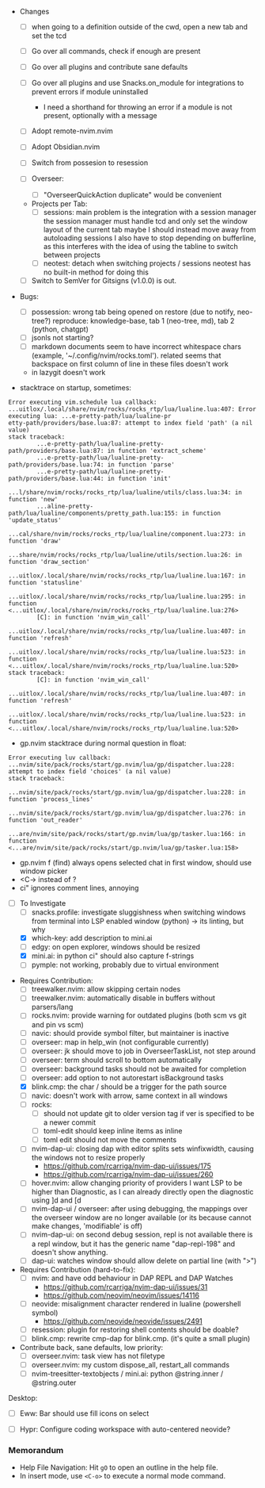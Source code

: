 - Changes
    - [ ] when going to a definition outside of the cwd, open a new tab and set the tcd
    - [ ] Go over all commands, check if enough are present
    - [ ] Go over all plugins and contribute sane defaults
    - [ ] Go over all plugins and use Snacks.on_module for integrations to prevent errors if module uninstalled
        - I need a shorthand for throwing an error if a module is not present,
          optionally with a message

    - [ ] Adopt remote-nvim.nvim
    - [ ] Adopt Obsidian.nvim
    - [ ] Switch from possesion to resession
    - [ ] Overseer:
        - [ ] "OverseerQuickAction duplicate" would be convenient

    - Projects per Tab:
        - [ ] sessions: main problem is the integration with a session manager
            the session manager must handle tcd and only set the window layout of the current tab
            maybe I should instead move away from autoloading sessions
            I also have to stop depending on bufferline, as this interferes with
            the idea of using the tabline to switch between projects
        - [ ] neotest: detach when switching projects / sessions
                neotest has no built-in method for doing this

    - [ ] Switch to SemVer for Gitsigns (v1.0.0) is out.   
- Bugs:
    - [ ] possession: wrong tab being opened on restore (due to notify, neo-tree?)
            reproduce: knowledge-base, tab 1 (neo-tree, md), tab 2 (python, chatgpt)
    - [ ] jsonls not starting?
    - [ ] markdown documents seem to have incorrect whitespace chars (example, '~/.config/nvim/rocks.toml').
        related seems that backspace on first column of line in these files doesn't work
    - <esc> in lazygit doesn't work

- stacktrace on startup, sometimes:
```log
Error executing vim.schedule lua callback: ...uitlox/.local/share/nvim/rocks/rocks_rtp/lua/lualine.lua:407: Error executing lua: ...e-pretty-path/lua/lualine-pr
etty-path/providers/base.lua:87: attempt to index field 'path' (a nil value)                                                                                    
stack traceback:                                                                                                                                                
        ...e-pretty-path/lua/lualine-pretty-path/providers/base.lua:87: in function 'extract_scheme'                                                            
        ...e-pretty-path/lua/lualine-pretty-path/providers/base.lua:74: in function 'parse'                                                                     
        ...e-pretty-path/lua/lualine-pretty-path/providers/base.lua:44: in function 'init'                                                                      
        ...l/share/nvim/rocks/rocks_rtp/lua/lualine/utils/class.lua:34: in function 'new'                                                                       
        ...aline-pretty-path/lua/lualine/components/pretty_path.lua:155: in function 'update_status'                                                            
        ...cal/share/nvim/rocks/rocks_rtp/lua/lualine/component.lua:273: in function 'draw'                                                                     
        ...share/nvim/rocks/rocks_rtp/lua/lualine/utils/section.lua:26: in function 'draw_section'                                                              
        ...uitlox/.local/share/nvim/rocks/rocks_rtp/lua/lualine.lua:167: in function 'statusline'                                                               
        ...uitlox/.local/share/nvim/rocks/rocks_rtp/lua/lualine.lua:295: in function <...uitlox/.local/share/nvim/rocks/rocks_rtp/lua/lualine.lua:276>          
        [C]: in function 'nvim_win_call'                                                                                                                        
        ...uitlox/.local/share/nvim/rocks/rocks_rtp/lua/lualine.lua:407: in function 'refresh'                                                                  
        ...uitlox/.local/share/nvim/rocks/rocks_rtp/lua/lualine.lua:523: in function <...uitlox/.local/share/nvim/rocks/rocks_rtp/lua/lualine.lua:520>          
stack traceback:                                                                                                                                                
        [C]: in function 'nvim_win_call'                                                                                                                        
        ...uitlox/.local/share/nvim/rocks/rocks_rtp/lua/lualine.lua:407: in function 'refresh'                                                                  
        ...uitlox/.local/share/nvim/rocks/rocks_rtp/lua/lualine.lua:523: in function <...uitlox/.local/share/nvim/rocks/rocks_rtp/lua/lualine.lua:520>
```
- gp.nvim stacktrace during normal question in float:
```log
Error executing luv callback:                                                                                                                                                                                                                        
...nvim/site/pack/rocks/start/gp.nvim/lua/gp/dispatcher.lua:228: attempt to index field 'choices' (a nil value)                                                                                                                                      
stack traceback:                                                                                                                                                                                                                                     
        ...nvim/site/pack/rocks/start/gp.nvim/lua/gp/dispatcher.lua:228: in function 'process_lines'                                                                                                                                                 
        ...nvim/site/pack/rocks/start/gp.nvim/lua/gp/dispatcher.lua:276: in function 'out_reader'                                                                                                                                                    
        ...are/nvim/site/pack/rocks/start/gp.nvim/lua/gp/tasker.lua:166: in function <...are/nvim/site/pack/rocks/start/gp.nvim/lua/gp/tasker.lua:158>
```
- gp.nvim <C-g>f (find) always opens selected chat in first window, should use window picker
- <C-<TAB>> instead of <leader><Tab>?
- ci" ignores comment lines, annoying

- [ ] To Investigate
    - [ ] snacks.profile: investigate sluggishness when switching windows from
      terminal into LSP enabled window (python) -> its linting, but why
    - [x] which-key: add description to mini.ai
    - [ ] edgy: on open explorer, windows should be resized
    - [x] mini.ai: in python ci" should also capture f-strings
    - [ ] pymple: not working, probably due to virtual environment

- Requires Contribution:
    - [ ] treewalker.nvim: allow skipping certain nodes
    - [ ] treewalker.nvim: automatically disable in buffers without parsers/lang
    - [ ] rocks.nvim: provide warning for outdated plugins (both scm vs git and pin vs scm)
    - [ ] navic: should provide symbol filter, but maintainer is inactive
    - [ ] overseer: map <esc> in help_win (not configurable currently)
    - [ ] overseer: jk should move to job in OverseerTaskList, not step around
    - [ ] overseer: term should scroll to bottom automatically
    - [ ] overseer: background tasks should not be awaited for completion
    - [ ] overseer: add option to not autorestart isBackground tasks 
    - [x] blink.cmp: the char / should be a trigger for the path source
    - [ ] navic: doesn't work with arrow, same context in all windows
    - [ ] rocks:
        - [ ] should not update git to older version tag if ver is specified to be a newer commit
        - [ ] toml-edit should keep inline items as inline
        - [ ] toml edit should not move the comments  
    - [ ] nvim-dap-ui: closing dap with editor splits sets winfixwidth, causing
      the windows not to resize properly
        - https://github.com/rcarriga/nvim-dap-ui/issues/175
        - https://github.com/rcarriga/nvim-dap-ui/issues/260
    - [ ] hover.nvim: allow changing priority of providers
        I want LSP to be higher than Diagnostic, as I can already directly open
        the diagnostic using ]d and [d
    - [ ] nvim-dap-ui / overseer: after using debugging, the mappings over the
        overseer window are no longer available (or its because cannot make changes,
        'modifiable' is off)
    - [ ] nvim-dap-ui: on second debug session, repl is not available
        there is a repl window, but it has the generic name "dap-repl-198" and
        doesn't show anything.
    - [ ] dap-ui: watches window should allow delete on partial line (with ">")

- Requires Contribution (hard-to-fix):
    - [ ] nvim: <BS> and <C-BS> have odd behaviour in DAP REPL and DAP Watches
        - https://github.com/rcarriga/nvim-dap-ui/issues/31
        - https://github.com/neovim/neovim/issues/14116
    - [ ] neovide: misalignment character rendered in lualine (powershell symbol)
        - https://github.com/neovide/neovide/issues/2491
    - [ ] resession: plugin for restoring shell contents
        should be doable?
    - [ ] blink.cmp: rewrite cmp-dap for blink.cmp. (it's quite a small plugin) 

- Contribute back, sane defaults, low priority:
    - [ ] overseer.nvim: task view has not filetype
    - [ ] overseer.nvim: my custom dispose_all, restart_all commands
    - [ ] nvim-treesitter-textobjects / mini.ai: python @string.inner / @string.outer

Desktop:
- [ ] Eww: Bar should use fill icons on select
- [ ] Hypr: Configure coding workspace with auto-centered neovide?


### Memorandum
- Help File Navigation: Hit `gO` to open an outline in the help file.
- In insert mode, use `<C-o>` to execute a normal mode command.

